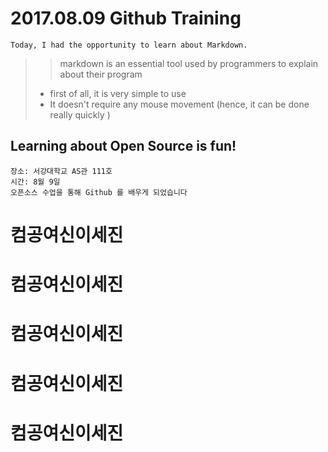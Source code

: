 # 2017.08.09 Github Training
~~~~
Today, I had the opportunity to learn about Markdown.
~~~~

>> markdown is an essential tool
>> used by programmers to explain about their program
> * first of all, it is very simple to use
> * It doesn't require any mouse movement (hence, it can be done really quickly )
 
## Learning about Open Source is fun! 
~~~~
장소: 서강대학교 AS관 111호
시간: 8월 9일
오픈소스 수업을 통해 Github 를 배우게 되었습니다 

~~~~

# 컴공여신이세진
# 컴공여신이세진
# 컴공여신이세진
# 컴공여신이세진
# 컴공여신이세진
